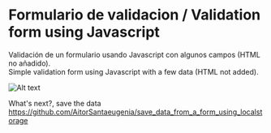 # Formulario de validacion / Validation form using Javascript

Validación de un formulario usando Javascript con algunos campos (HTML no añadido).<br>
Simple validation form using Javascript with a few data (HTML not added).

![Alt text](https://cloud.githubusercontent.com/assets/14861253/18612303/c64fae2a-7d56-11e6-92b8-319dbc17b180.png)

What's next?, save the data 
https://github.com/AitorSantaeugenia/save_data_from_a_form_using_localstorage
